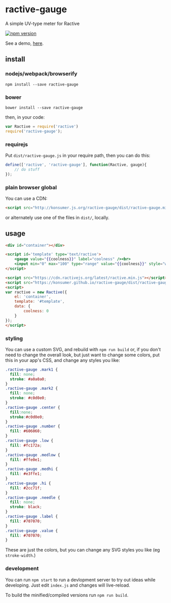 # ractive-gauge

A simple UV-type meter for Ractive

[![npm version](https://badge.fury.io/js/ractive-gauge.svg)](http://badge.fury.io/js/ractive-gauge)

See a demo, [here](http://konsumer.github.io/ractive-gauge/).

## install

### nodejs/webpack/browserify

```
npm install --save ractive-gauge
```

### bower

```
bower install --save ractive-gauge
```

then, in your code:

```javascript
var Ractive = require('ractive')
require('ractive-gauge');
```

### requirejs

Put `dist/ractive-gauge.js` in your require path, then you can do this:

```javascript
define(['ractive', 'ractive-gauge'], function(Ractive, gauge){
    // do stuff
});
```

### plain browser global

You can use a CDN:

```html
<script src="http://konsumer.js.org/ractive-gauge/dist/ractive-gauge.min.js"></script>
```

or alternately use one of the files in `dist/`, locally.


## usage

```html
<div id="container"></div>

<script id='template' type='text/ractive'>
	<gauge value="{{coolness}}" label="coolness" /><br>
	<input min="0" max="100" type="range" value="{{coolness}}" style="width:255px;margin-left:2.5px"/>
</script>

<script src="https://cdn.ractivejs.org/latest/ractive.min.js"></script>
<script src="https://konsumer.github.io/ractive-gauge/dist/ractive-gauge.min.js"></script>
<script>
var ractive = new Ractive({
	el: 'container',
	template: '#template',
	data: {
		coolness: 0
	}
});
</script>
```

### styling

You can use a custom SVG, and rebuild with `npm run build` or, if you don't need to change the overall look, but just want to change some colors, put this in your app's CSS, and change any styles you like:

```css
.ractive-gauge .mark1 {
  fill: none;
  stroke: #a0a0a0;
}
.ractive-gauge .mark2 {
  fill: none;
  stroke: #c0d0e0;
}
.ractive-gauge .center {
  fill:none;
  stroke:#c0d0e0;
}
.ractive-gauge .number {
  fill: #606060;
}
.ractive-gauge .low {
  fill: #fc172a;
}
.ractive-gauge .medlow {
  fill: #ffe0e1;
}
.ractive-gauge .medhi {
  fill: #e3ffe1;
}
.ractive-gauge .hi {
  fill: #2cc71f;
}
.ractive-gauge .needle {
  fill: none;
  stroke: black;
}
.ractive-gauge .label {
  fill: #707070;
}
.ractive-gauge .value {
  fill: #707070;
}
```

These are just the colors, but you can change any SVG styles you like (eg `stroke-width`.)

### development

You can run `npm start` to run a devlopment server to try out ideas while developing. Just edit `index.js` and changes will live-reload.

To build the minified/compiled versions run `npm run build`.